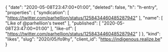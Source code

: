 {
  "date": "2020-05-08T23:47:00+01:00",
  "deleted": false,
  "h": "h-entry",
  "properties": {
    "syndication": [
      "https://twitter.com/parhellion/status/1258434460485287942"
    ],
    "name": [
      "Like of @parhellion's tweet"
    ],
    "published": [
      "2020-05-08T23:47:00+01:00"
    ],
    "like-of": [
      "https://twitter.com/parhellion/status/1258434460485287942"
    ]
  },
  "kind": "likes",
  "slug": "2020/05/fo9hy",
  "client_id": "https://indigenous.realize.be"
}
